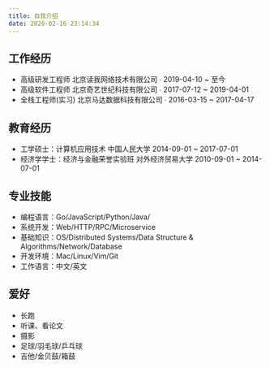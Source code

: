 ```yaml
---
title: 自我介绍
date: 2020-02-16 23:14:34
---
```


## 工作经历
- 高级研发工程师 北京读我网络技术有限公司 ∙ 2019-04-10 ~ 至今
- 高级软件工程师 北京奇艺世纪科技有限公司 ∙ 2017-07-12 ~ 2019-04-01
- 全栈工程师(实习) 北京马达数据科技有限公司 ∙ 2016-03-15 ~ 2017-04-17

## 教育经历
- 工学硕士：计算机应用技术 中国人民大学 2014-09-01 ~ 2017-07-01
- 经济学学士：经济与金融荣誉实验班 对外经济贸易大学 2010-09-01 ~ 2014-07-01

## 专业技能
- 编程语言：Go/JavaScript/Python/Java/
- 系统开发：Web/HTTP/RPC/Microservice
- 基础知识：OS/Distributed Systems/Data Structure & Algorithms/Network/Database
- 开发环境：Mac/Linux/Vim/Git
- 工作语言：中文/英文

## 爱好
- 长跑
- 听课、看论文
- 摄影
- 足球/羽毛球/乒乓球
- 吉他/金贝鼓/箱鼓



